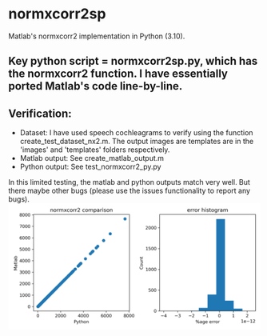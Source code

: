 # normxcorr2sp
Matlab's normxcorr2 implementation in Python (3.10). 

## Key python script = normxcorr2sp.py, which has the normxcorr2 function. I have essentially ported Matlab's code line-by-line. 
## Verification: 
- Dataset: I have used speech cochleagrams to verify using the function create_test_dataset_nx2.m. The output images are templates 
  are in the 'images' and 'templates' folders respectively. 
- Matlab output: See create_matlab_output.m 
- Python output: See test_normxcorr2_py.py 

In this limited testing, the matlab and python outputs match very well. But there maybe other bugs (please use the issues functionality to report any bugs). 
![](comaprison_fig.png)
